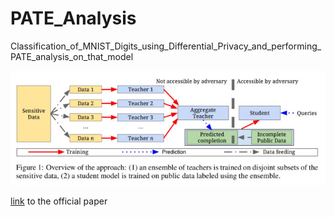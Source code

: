 # PATE_Analysis

Classification_of_MNIST_Digits_using_Differential_Privacy_and_performing_PATE_analysis_on_that_model

![](pate.jpeg)


[link](https://arxiv.org/pdf/1610.05755.pdf) to the official paper
